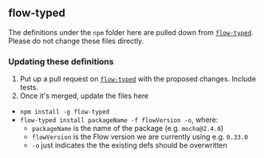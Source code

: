 ## flow-typed

The definitions under the `npm` folder here are pulled down from
[`flow-typed`](https://github.com/flowtype/flow-typed). Please do not change these files directly.

### Updating these definitions

1. Put up a pull request on [`flow-typed`](https://github.com/flowtype/flow-typed) with the proposed changes. Include tests.
2. Once it's merged, update the files here
  - `npm install -g flow-typed`
  - `flow-typed install packageName -f flowVersion -o`, where:
    - `packageName` is the name of the package (e.g. `mocha@2.4.0`)
    - `flowVersion` is the Flow version we are currently using e.g. `0.33.0`
    - `-o` just indicates the the existing defs should be overwritten
